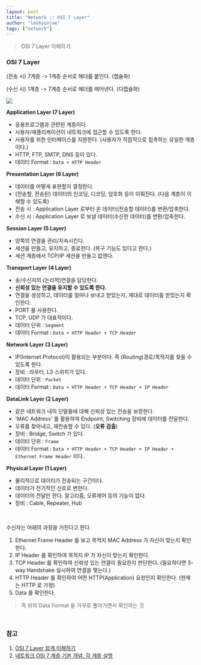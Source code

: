 ```yaml
---
layout: post
title: "Network :: OSI 7 Layer"
author: "leehyunjae"
tags: ["network"]
---
```


> OSI 7 Layer 이해하기

### OSI 7 Layer

(전송 시) 7계층 -> 1계층 순서로 헤더를 붙인다. (캡슐화)

(수신 시) 1계층 -> 7계층 순서로 헤더를 떼어낸다. (디캡슐화)

<img src="https://media.vlpt.us/images/cgotjh/post/52907c8c-c149-4943-ad21-3996f44f912f/995EFF355B74179035.jpg">

<br>

**Application Layer (7 Layer)**

- 응용프로그램과 관련된 계층이다.
- 사용자/애플리케이션이 네트워크에 접근할 수 있도록 한다.
- 사용자를 위한 인터페이스를 지원한다. (사용자가 직접적으로 접촉하는 유일한 계층이다.)
- HTTP, FTP, SMTP, DNS 등이 있다.
- 데이터 Format : `Data + HTTP Header`

**Presentation Layer (6 Layer)**

- 데이터를 어떻게 표현할지 결정한다.
- (전송할, 전송된) 데이터의 인코딩, 디코딩, 암호화 등이 이뤄진다. (다음 계층이 이해할 수 있도록)
- 전송 시 : Application Layer 로부터 온 데이터(전송할 데이터)를 변환/압축한다.
- 수신 시 : Application Layer 로 보낼 데이터(수신한 데이터)를 변환/압축한다. 

**Session Layer (5 Layer)**

- 양쪽의 연결을 관리/지속시킨다.
- 세션을 만들고, 유지하고, 종료한다. (복구 기능도 있다고 한다.)
- 세션 계층에서 TCP/IP 세션을 만들고 없앤다.

**Transport Layer (4 Layer)**

- 송/수신자의 (논리적)연결을 담당한다.
- **신뢰성 있는 연결을 유지할 수 있도록 한다.**
- 연결을 생성하고, 데이터를 얼마나 보내고 받았는지, 제대로 데이터를 받았는지 확인한다.
- PORT 를 사용한다.
- TCP, UDP 가 대표적이다.
- 데이터 단위 : `Segment`
- 데이터 Format : `Data + HTTP Header + TCP Header`

**Network Layer (3 Layer)**

- IP(Internet Protocol)이 활용되는 부분이다. 즉 (Routing)경로/목적지를 찾을 수 있도록 한다.
- 장비 : 라우터, L3 스위치가 있다.
- 데이터 단위 : `Packet`
- 데이터 Format : `Data + HTTP Header + TCP Header + IP Header`

**DataLink Layer (2 Layer)**

- 같은 네트워크 내의 단말들에 대해 신뢰성 있는 전송을 보장한다.
- 'MAC Address' 를 활용하여 Endpoint, Switching 장비에 데이터를 전달한다.
- 오류를 찾아내고, 재전송할 수 있다. (**오류 검출**)
- 장비 : Bridge, Switch 가 있다.
- 데이터 단위 : `Frame`
- 데이터 Format : `Data + HTTP Header + TCP Header + IP Header + Ethernet Frame Header` 이다.

**Physical Layer (1 Layer)**

- 물리적으로 데이터가 전송되는 구간이다.
- 데이터가 전기적인 신호로 변한다.
- 데이터의 전달만 한다. 알고리즘, 오류제어 등의 기능이 없다.
- 장비 : Cable, Repeater, Hub

<br>

수신자는 아래의 과정을 거친다고 한다.

1. Ethernet Frame Header 를 보고 목적지 MAC Address 가 자신이 맞는지 확인한다.
2. IP Header 를 확인하여 목적지 IP 가 자신이 맞는지 확인한다.
3. TCP Header 를 확인하여 신뢰성 있는 연결이 필요한지 판단한다. (필요하다면 3-way Handshake 실시하여 연결을 맺는다.)
4. HTTP Header 를 확인하여 어떤 HTTP(Application) 요청인지 확인한다. (현재는 HTTP 로 가정)
5. Data 를 확인한다.

> 즉 위의 Data Format 을 거꾸로 풀어가면서 확인하는 것

<br>

### 참고

1. [OSI 7 Layer 쉽게 이해하기](https://aws-hyoh.tistory.com/50)
2. [네트워크 OSI 7 계층 기본 개념, 각 계층 설명](https://velog.io/@cgotjh/네트워크-OSI-7-계층-OSI-7-LAYER-기본-개념-각-계층-설명)